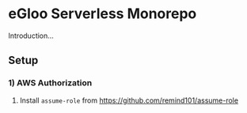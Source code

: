 # eGloo Serverless Monorepo

Introduction...

## Setup

### 1) AWS Authorization

1. Install `assume-role` from https://github.com/remind101/assume-role
